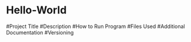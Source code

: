 # Hello-World
#Project Title
#Description
#How to Run Program
#Files Used
#Additional Documentation
#Versioning

